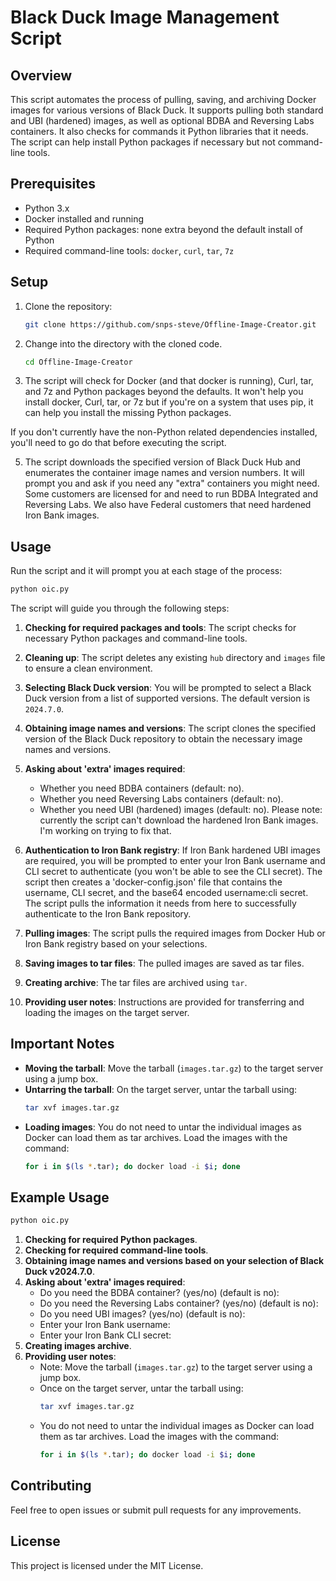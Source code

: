 
# Black Duck Image Management Script

## Overview
This script automates the process of pulling, saving, and archiving Docker images for various versions of Black Duck. It supports pulling both standard and UBI (hardened) images, as well as optional BDBA and Reversing Labs containers. It also checks for commands it Python libraries that it needs. The script can help install Python packages if necessary but not command-line tools.  

## Prerequisites
- Python 3.x
- Docker installed and running
- Required Python packages: none extra beyond the default install of Python
- Required command-line tools: `docker`, `curl`, `tar`, `7z` 

## Setup

1. Clone the repository:

   ```sh
   git clone https://github.com/snps-steve/Offline-Image-Creator.git
   ```

3. Change into the directory with the cloned code.
    
   ```sh
   cd Offline-Image-Creator
   ```
   
4. The script will check for Docker (and that docker is running), Curl, tar, and 7z and Python packages beyond the defaults. It won't help you install docker, Curl, tar, or 7z but if you're on a system that uses pip, it can help you install the missing Python packages. 

If you don't currently have the non-Python related  dependencies installed, you'll need to go do that before executing the script. 

5. The script downloads the specified version of Black Duck Hub and enumerates the container image names and version numbers. It will prompt you and ask if you need any "extra" containers you might need. Some customers are licensed for and need to run BDBA Integrated and Reversing Labs. We also have Federal customers that need hardened Iron Bank images.  
    
## Usage

Run the script and it will prompt you at each stage of the process:
```sh
python oic.py
```

The script will guide you through the following steps:

1. **Checking for required packages and tools**: The script checks for necessary Python packages and command-line tools.

2. **Cleaning up**: The script deletes any existing `hub` directory and `images` file to ensure a clean environment.

3. **Selecting Black Duck version**: You will be prompted to select a Black Duck version from a list of supported versions. The default version is `2024.7.0`.

4. **Obtaining image names and versions**: The script clones the specified version of the Black Duck repository to obtain the necessary image names and versions.

5. **Asking about 'extra' images required**:
    - Whether you need BDBA containers (default: no).
    - Whether you need Reversing Labs containers (default: no).
    - Whether you need UBI (hardened) images (default: no).  Please note: currently the script can't download the hardened Iron Bank images. I'm working on trying to fix that.

6. **Authentication to Iron Bank registry**: If Iron Bank hardened UBI images are required, you will be prompted to enter your Iron Bank username and CLI secret to authenticate (you won't be able to see the CLI secret). The script then creates a 'docker-config.json' file that contains the username, CLI secret, and the base64 encoded username:cli secret. The script pulls the information it needs from here to successfully authenticate to the Iron Bank repository.  

7. **Pulling images**: The script pulls the required images from Docker Hub or Iron Bank registry based on your selections. 

8. **Saving images to tar files**: The pulled images are saved as tar files.

9. **Creating archive**: The tar files are archived using `tar`.

10. **Providing user notes**: Instructions are provided for transferring and loading the images on the target server.

## Important Notes

- **Moving the tarball**: Move the tarball (`images.tar.gz`) to the target server using a jump box.
- **Untarring the tarball**: On the target server, untar the tarball using:
  ```sh
  tar xvf images.tar.gz
  ```
- **Loading images**: You do not need to untar the individual images as Docker can load them as tar archives. Load the images with the command:
  ```sh
  for i in $(ls *.tar); do docker load -i $i; done
  ```

## Example Usage

```sh
python oic.py
```

1. **Checking for required Python packages**.
2. **Checking for required command-line tools**.
3. **Obtaining image names and versions based on your selection of Black Duck v2024.7.0**.
4. **Asking about 'extra' images required**:
    - Do you need the BDBA container? (yes/no) (default is no):
    - Do you need the Reversing Labs container? (yes/no) (default is no):
    - Do you need UBI images? (yes/no) (default is no):
    - Enter your Iron Bank username:
    - Enter your Iron Bank CLI secret:
5. **Creating images archive**.
6. **Providing user notes**:
    - Note: Move the tarball (`images.tar.gz`) to the target server using a jump box.
    - Once on the target server, untar the tarball using:
      ```sh
      tar xvf images.tar.gz
      ```
    - You do not need to untar the individual images as Docker can load them as tar archives. Load the images with the command:
      ```sh
      for i in $(ls *.tar); do docker load -i $i; done
      ```

## Contributing

Feel free to open issues or submit pull requests for any improvements.

## License

This project is licensed under the MIT License.
